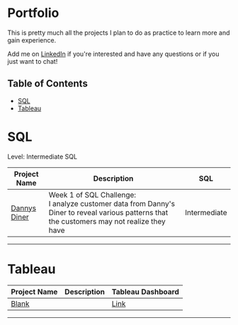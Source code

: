 #  Portfolio

This is pretty much all the projects I plan to do as practice to learn more and gain experience.

Add me on [LinkedIn](https://www.linkedin.com/in/vuongnguyen96/) if you're interested and have any questions or if you just want to chat!

##  Table of Contents
- [SQL](#sql)
- [Tableau](#tableau)


# SQL

Level: Intermediate SQL

| Project Name | Description | SQL |
|---|---|---|
| [Dannys Diner](https://github.com/vtn160230/Dannys-Diner) | Week 1 of SQL Challenge: <br> I analyze customer data from Danny's Diner to reveal various patterns that the customers may not realize they have | Intermediate | 

***


# Tableau

| Project Name | Description | Tableau Dashboard |
|---|---|---|
| [Blank]() |  | [Link]() |


***

